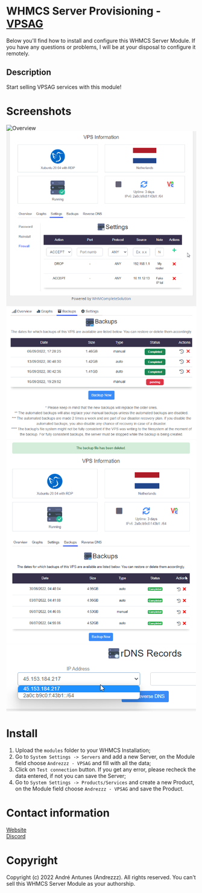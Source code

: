 # WHMCS Server Provisioning - [VPSAG](https://www.vpsag.com/)
Below you'll find how to install and configure this WHMCS Server Module. If you have any questions or problems, I will be at your disposal to configure it remotely.

## Description
Start selling VPSAG services with this module!

# Screenshots
![Overview](Screenshots/Overview.gif)
![Firewall](Screenshots/Firewall.gif)
![Backups](Screenshots/Backups.png)
![Backups](Screenshots/Backups%20(1).png)
![rDNS](Screenshots/rDNS.png)

# Install
1. Upload the `modules` folder to your WHMCS Installation;
2. Go to `System Settings -> Servers` and add a new Server, on the Module field choose `Andrezzz - VPSAG` and fill with all the data;
3. Click on `Test connection` button. If you get any error, please recheck the data entered, if not you can save the Server;
4. Go to `System Settings -> Products/Services` and create a new Product, on the Module field choose `Andrezzz - VPSAG` and save the Product.

# Contact information
[Website](https://www.andrezzz.pt)<br>
[Discord](https://www.andrezzz.pt/discord)<br>

# Copyright
Copyright (c) 2022 André Antunes (Andrezzz). All rights reserved. You can't sell this WHMCS Server Module as your authorship.
